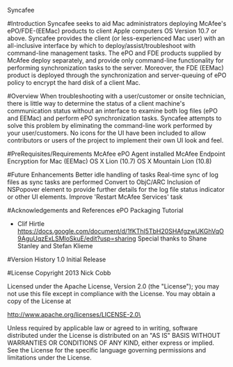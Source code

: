 Syncafee

#Introduction
Syncafee seeks to aid Mac administrators deploying McAfee's ePO/FDE-(EEMac) products to client Apple computers OS Version 10.7 or above. Syncafee provides the client (or less-experienced Mac user) with an all-inclusive interface by which to deploy/assist/troubleshoot with command-line management tasks. The ePO and FDE products supplied by McAfee deploy separately, and provide only command-line functionality for performing synchronization tasks to the server. Moreover, the FDE (EEMac) product is deployed through the synchronization and server-queuing of ePO policy to encrypt the hard disk of a client Mac.

#Overview
When troubleshooting with a user/customer or onsite technician, there is little way to determine the status of a client machine's communication status without an interface to examine both log files (ePO and EEMac) and perform ePO synchronization tasks. Syncafee attempts to solve this problem by eliminating the command-line work performed by your user/customers. No icons for the UI have been included to allow contributors or users of the project to implement their own UI look and feel.

#PreRequisites/Requirements
McAfee ePO Agent installed
McAfee Endpoint Encryption for Mac (EEMac)
OS X Lion (10.7)
OS X Mountain Lion (10.8)

#Future Enhancements
Better idle handling of tasks
Real-time sync of log files as sync tasks are performed
Convert to ObjC/ARC
Inclusion of NSPopover element to provide further details for the log file status indicator or other UI elements.
Improve 'Restart McAfee Services' task

#Acknowledgements and References
ePO Packaging Tutorial 
- Clif Hirtle https://docs.google.com/document/d/1fKThl5TbH20SHAfgzwUKGhVqO9AguUqzExLSMloSkuE/edit?usp=sharing
Special thanks to Shane Stanley and Stefan Klieme

#Version History
1.0 
Initial Release

#License
Copyright 2013 Nick Cobb

Licensed under the Apache License, Version 2.0 (the "License"); you may not use this file except in compliance with the License. You may obtain a copy of the License at

http://www.apache.org/licenses/LICENSE-2.0\

Unless required by applicable law or agreed to in writing, software distributed under the License is distributed on an "AS IS" BASIS WITHOUT WARRANTIES OR CONDITIONS OF ANY KIND, either express or implied. See the License for the specific language governing permissions and limitations under the License.

